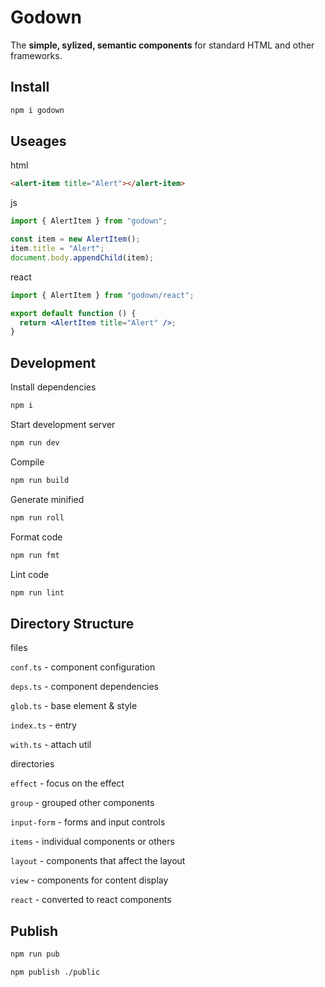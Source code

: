 # Godown

The **simple, sylized, semantic components** for standard HTML and other frameworks.

## Install

```sh
npm i godown
```

## Useages

html

```html
<alert-item title="Alert"></alert-item>
```

js

```js
import { AlertItem } from "godown";

const item = new AlertItem();
item.title = "Alert";
document.body.appendChild(item);
```

react

```jsx
import { AlertItem } from "godown/react";

export default function () {
  return <AlertItem title="Alert" />;
}
```

## Development

Install dependencies

```sh
npm i
```

Start development server

```sh
npm run dev
```

Compile

```sh
npm run build
```

Generate minified

```sh
npm run roll
```

Format code

```sh
npm run fmt
```

Lint code

```sh
npm run lint
```

## Directory Structure

files

`conf.ts` - component configuration

`deps.ts` - component dependencies

`glob.ts` - base element & style

`index.ts` - entry

`with.ts` - attach util

directories

`effect` - focus on the effect

`group` - grouped other components

`input-form` - forms and input controls

`items` - individual components or others

`layout` - components that affect the layout

`view` - components for content display

`react` - converted to react components

## Publish

```sh
npm run pub

npm publish ./public
```

